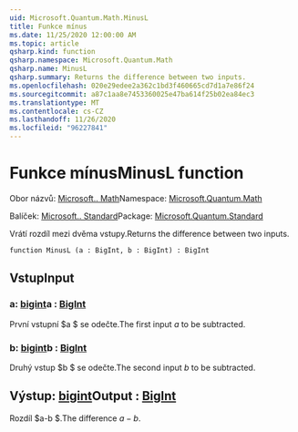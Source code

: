 ```yaml
---
uid: Microsoft.Quantum.Math.MinusL
title: Funkce mínus
ms.date: 11/25/2020 12:00:00 AM
ms.topic: article
qsharp.kind: function
qsharp.namespace: Microsoft.Quantum.Math
qsharp.name: MinusL
qsharp.summary: Returns the difference between two inputs.
ms.openlocfilehash: 020e29edee2a362c1bd3f460665cd7d1a7e86f24
ms.sourcegitcommit: a87c1aa8e7453360025e47ba614f25b02ea84ec3
ms.translationtype: MT
ms.contentlocale: cs-CZ
ms.lasthandoff: 11/26/2020
ms.locfileid: "96227841"
---
```

# <a name="minusl-function"></a><span data-ttu-id="8f32a-102">Funkce mínus</span><span class="sxs-lookup"><span data-stu-id="8f32a-102">MinusL function</span></span>

<span data-ttu-id="8f32a-103">Obor názvů: [Microsoft.. Math](xref:Microsoft.Quantum.Math)</span><span class="sxs-lookup"><span data-stu-id="8f32a-103">Namespace: [Microsoft.Quantum.Math](xref:Microsoft.Quantum.Math)</span></span>

<span data-ttu-id="8f32a-104">Balíček: [Microsoft.. Standard](https://nuget.org/packages/Microsoft.Quantum.Standard)</span><span class="sxs-lookup"><span data-stu-id="8f32a-104">Package: [Microsoft.Quantum.Standard](https://nuget.org/packages/Microsoft.Quantum.Standard)</span></span>


<span data-ttu-id="8f32a-105">Vrátí rozdíl mezi dvěma vstupy.</span><span class="sxs-lookup"><span data-stu-id="8f32a-105">Returns the difference between two inputs.</span></span>

```qsharp
function MinusL (a : BigInt, b : BigInt) : BigInt
```


## <a name="input"></a><span data-ttu-id="8f32a-106">Vstup</span><span class="sxs-lookup"><span data-stu-id="8f32a-106">Input</span></span>

### <a name="a--bigint"></a><span data-ttu-id="8f32a-107">a: [bigint](xref:microsoft.quantum.lang-ref.bigint)</span><span class="sxs-lookup"><span data-stu-id="8f32a-107">a : [BigInt](xref:microsoft.quantum.lang-ref.bigint)</span></span>

<span data-ttu-id="8f32a-108">První vstupní $a $ se odečte.</span><span class="sxs-lookup"><span data-stu-id="8f32a-108">The first input $a$ to be subtracted.</span></span>


### <a name="b--bigint"></a><span data-ttu-id="8f32a-109">b: [bigint](xref:microsoft.quantum.lang-ref.bigint)</span><span class="sxs-lookup"><span data-stu-id="8f32a-109">b : [BigInt](xref:microsoft.quantum.lang-ref.bigint)</span></span>

<span data-ttu-id="8f32a-110">Druhý vstup $b $ se odečte.</span><span class="sxs-lookup"><span data-stu-id="8f32a-110">The second input $b$ to be subtracted.</span></span>



## <a name="output--bigint"></a><span data-ttu-id="8f32a-111">Výstup: [bigint](xref:microsoft.quantum.lang-ref.bigint)</span><span class="sxs-lookup"><span data-stu-id="8f32a-111">Output : [BigInt](xref:microsoft.quantum.lang-ref.bigint)</span></span>

<span data-ttu-id="8f32a-112">Rozdíl $a-b $.</span><span class="sxs-lookup"><span data-stu-id="8f32a-112">The difference $a - b$.</span></span>